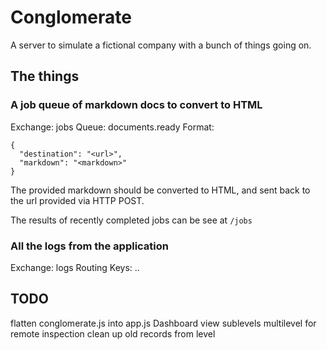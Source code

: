 # Conglomerate

A server to simulate a fictional company with a bunch of things going on.

## The things

### A job queue of markdown docs to convert to HTML

Exchange: jobs
Queue: documents.ready
Format:
```
{
  "destination": "<url>",
  "markdown": "<markdown>"
}
```

The provided markdown should be converted to HTML, and sent back to the url
provided via HTTP POST.

The results of recently completed jobs can be see at `/jobs`

### All the logs from the application

Exchange: logs
Routing Keys: <app>.<type>.<level>



TODO
----

flatten conglomerate.js into app.js
Dashboard view
sublevels
multilevel for remote inspection
clean up old records from level